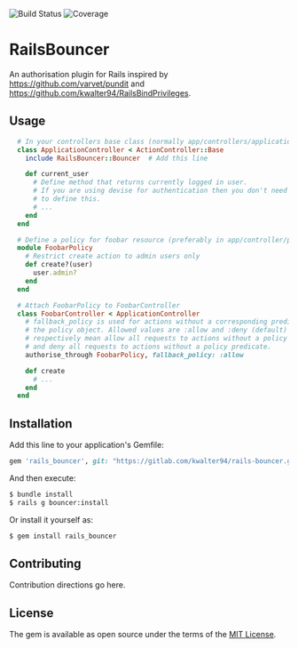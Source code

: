 ![Build Status](https://gitlab.com/kwalter94/rails-bouncer/badges/master/pipeline.svg) ![Coverage](https://gitlab.com/kwalter94/rails-bouncer/badges/master/coverage.svg)

# RailsBouncer

An authorisation plugin for Rails inspired by https://github.com/varvet/pundit
and https://github.com/kwalter94/RailsBindPrivileges.

## Usage

```ruby
  # In your controllers base class (normally app/controllers/application_controller.rb).
  class ApplicationController < ActionController::Base
    include RailsBouncer::Bouncer  # Add this line

    def current_user
      # Define method that returns currently logged in user.
      # If you are using devise for authentication then you don't need
      # to define this.
      # ...
    end
  end

  # Define a policy for foobar resource (preferably in app/controller/policies/foobar_policy.rb)
  module FoobarPolicy
    # Restrict create action to admin users only
    def create?(user)
      user.admin? 
    end
  end

  # Attach FoobarPolicy to FoobarController
  class FoobarController < ApplicationController
    # fallback_policy is used for actions without a corresponding predicate in
    # the policy object. Allowed values are :allow and :deny (default) which
    # respectively mean allow all requests to actions without a policy predicate
    # and deny all requests to actions without a policy predicate.
    authorise_through FoobarPolicy, fallback_policy: :allow

    def create
      # ...
    end
  end
```

## Installation
Add this line to your application's Gemfile:

```ruby
gem 'rails_bouncer', git: "https://gitlab.com/kwalter94/rails-bouncer.git"
```

And then execute:
```bash
$ bundle install
$ rails g bouncer:install
```

Or install it yourself as:
```bash
$ gem install rails_bouncer
```

## Contributing
Contribution directions go here.

## License
The gem is available as open source under the terms of the [MIT License](https://opensource.org/licenses/MIT).
